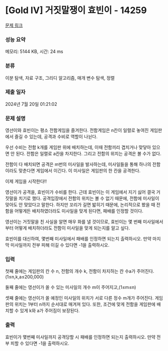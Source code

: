 # [Gold IV] 거짓말쟁이 효빈이 - 14259 

[문제 링크](https://www.acmicpc.net/problem/14259) 

### 성능 요약

메모리: 5144 KB, 시간: 24 ms

### 분류

이분 탐색, 자료 구조, 그리디 알고리즘, 매개 변수 탐색, 정렬

### 제출 일자

2024년 7월 20일 01:21:02

### 문제 설명

<p>영선이와 효빈이는 평소 전함게임을 즐겨한다. 전함게임은 n칸이 일렬로 놓여진 게임판에서 즐길 수 있는데, 공격과 수비로 역할이 나뉜다.</p>

<p>우선 수비는 전함 k개를 게임판 위에 배치하는데, 이때 전함끼리 겹치거나 맞닿아 있으면 안 된다. 전함은 일렬로 a칸을 차지한다. 그리고 전함의 위치는 공격은 볼 수가 없다.</p>

<p>전함이 다 배치되면 공격은 m번의 미사일을 발사하는데, 미사일들을 통해 하나의 전함이라도 맞춘다면 게임에서 이긴다. 이 미사일은 게임판의 한 칸을 공격한다.</p>

<p>이제 게임을 시작한다!!</p>

<p>영선이가 공격을, 효빈이가 수비를 한다. 근데 효빈이는 이 게임에서 지기 싫어 결국 거짓말을 치기로 했다. 공격입장에서 전함의 위치는 볼 수 없기 때문에, 전함에 미사일이 맞아도 안 맞았다고 말한다. 하지만 꼬리가 길면 밟히기 때문에, 논리적으로 봤을 때 전함을 어떻게든 배치하였더라도 미사일을 맞게 된다면, 패배를 인정할 것이다.</p>

<p>영선이는 거짓말을 친 사실을 알면 매우 화를 낼 것이므로, 효빈이는 몇 번째 미사일에서부터 어떻게 배치하더라도 전함이 미사일을 맞게 되는지를 알고 싶다.</p>

<p>효빈이를 대신하여, 몇번째 미사일에서 패배를 인정하면 되는지 출력하시오. 만약 마지막 미사일까지 전부 피해 이길 수 있다면 -1을 출력하시오.</p>

### 입력 

 <p>첫째 줄에는 게임판의 칸 수 n, 전함의 개수 k, 전함이 차지하는 칸 수a가 주어진다.(1≤n,k,a≤200,000)</p>

<p>둘째 줄에는 영선이가 쏠 수 있는 미사일의 개수 m이 주어지고,(1≤m≤n)</p>

<p>셋째 줄에는 영선이가 쏠 예정인 미사일의 위치가 서로 다른 정수 m개가 주어진다. 게임판의 위치는 1부터 n까지 순서대로 매겨져 있다. 또한, 조건에 맞게 전함을 게임판에 배치할 수 있게 k와 a가 주어짐이 보장된다.</p>

### 출력 

 <p>효빈이가 몇번째 미사일까지 공격당할 시 패배를 인정하면 되는지 출력하시오. 만약 전부 피할 수 있다면 -1을 출력하시오.</p>

